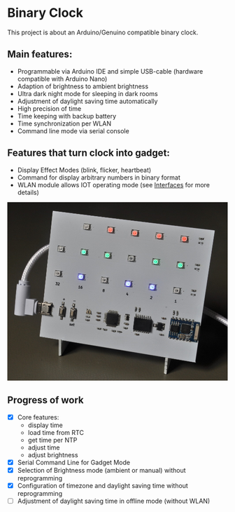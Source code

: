 # Binary Clock
This project is about an Arduino/Genuino compatible binary clock.

## Main features:
 * Programmable via Arduino IDE and simple USB-cable (hardware compatible with Arduino Nano)
 * Adaption of brightness to ambient brightness
 * Ultra dark night mode for sleeping in dark rooms
 * Adjustment of daylight saving time automatically
 * High precision of time
 * Time keeping with backup battery
 * Time synchronization per WLAN
 * Command line mode via serial console

## Features that turn clock into gadget:
 * Display Effect Modes (blink, flicker, heartbeat)
 * Command for display arbitrary numbers in binary format
 * WLAN module allows IOT operating mode (see [Interfaces](doc/Interfaces.md) for more details)
 
![picture of binary clock](picture.jpg)

## Progress of work
- [x] Core features:
     * display time
     * load time from RTC
     * get time per NTP
     * adjust time
     * adjust brightness
- [x] Serial Command Line for Gadget Mode
- [x] Selection of Brightness mode (ambient or manual) without reprogramming
- [x] Configuration of timezone and daylight saving time without reprogramming
- [ ] Adjustment of daylight saving time in offline mode (without WLAN)
